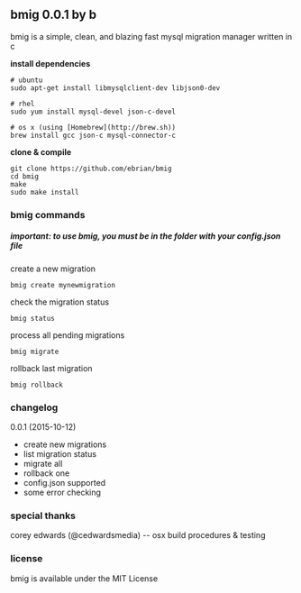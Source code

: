 ## bmig 0.0.1 by b

bmig is a simple, clean, and blazing fast mysql migration manager written in c

__install dependencies__
```
# ubuntu
sudo apt-get install libmysqlclient-dev libjson0-dev

# rhel
sudo yum install mysql-devel json-c-devel

# os x (using [Homebrew](http://brew.sh))
brew install gcc json-c mysql-connector-c
```

__clone & compile__
```
git clone https://github.com/ebrian/bmig
cd bmig
make
sudo make install
```
### bmig commands

##### important: to use bmig, you must be in the folder with your config.json file

create a new migration
```
bmig create mynewmigration
```

check the migration status
```
bmig status
```

process all pending migrations
```
bmig migrate
```

rollback last migration
```
bmig rollback
```

### changelog
0.0.1 (2015-10-12)
  * create new migrations
  * list migration status
  * migrate all
  * rollback one
  * config.json supported
  * some error checking

### special thanks
corey edwards (@cedwardsmedia) -- osx build procedures & testing

### license
bmig is available under the MIT License
